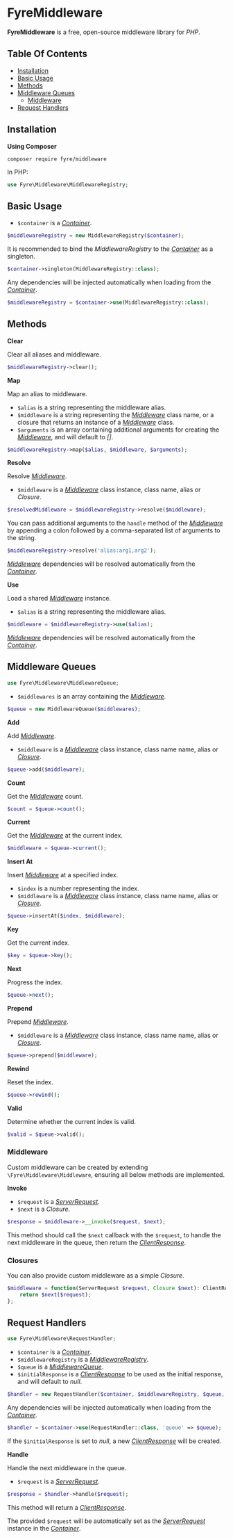 # FyreMiddleware

**FyreMiddleware** is a free, open-source middleware library for *PHP*.


## Table Of Contents
- [Installation](#installation)
- [Basic Usage](#basic-usage)
- [Methods](#methods)
- [Middleware Queues](#middleware-queues)
    - [Middleware](#middleware)
- [Request Handlers](#request-handlers)



## Installation

**Using Composer**

```
composer require fyre/middleware
```

In PHP:

```php
use Fyre\Middleware\MiddlewareRegistry;
```


## Basic Usage

- `$container` is a [*Container*](https://github.com/elusivecodes/FyreContainer).

```php
$middlewareRegistry = new MiddlewareRegistry($container);
```

It is recommended to bind the *MiddlewareRegistry* to the [*Container*](https://github.com/elusivecodes/FyreContainer) as a singleton.

```php
$container->singleton(MiddlewareRegistry::class);
```

Any dependencies will be injected automatically when loading from the [*Container*](https://github.com/elusivecodes/FyreContainer).

```php
$middlewareRegistry = $container->use(MiddlewareRegistry::class);
```


## Methods

**Clear**

Clear all aliases and middleware.

```php
$middlewareRegistry->clear();
```

**Map**

Map an alias to middleware.

- `$alias` is a string representing the middleware alias.
- `$middleware` is a string representing the [*Middleware*](#middleware) class name, or a closure that returns an instance of a [*Middleware*](middleware) class.
- `$arguments` is an array containing additional arguments for creating the [*Middleware*](#middleware), and will default to *[]*.

```php
$middlewareRegistry->map($alias, $middleware, $arguments);
```

**Resolve**

Resolve [*Middleware*](#middleware).

- `$middleware` is a [*Middleware*](#middleware) class instance, class name, alias or *Closure*.

```php
$resolvedMiddleware = $middlewareRegistry->resolve($middleware);
```

You can pass additional arguments to the `handle` method of the [*Middleware*](#middleware) by appending a colon followed by a comma-separated list of arguments to the string.

```php
$middlewareRegistry->resolve('alias:arg1,arg2');
```

[*Middleware*](#middleware) dependencies will be resolved automatically from the [*Container*](https://github.com/elusivecodes/FyreContainer).

**Use**

Load a shared [*Middleware*](#middleware) instance.

- `$alias` is a string representing the middleware alias.

```php
$middleware = $middlewareRegistry->use($alias);
```

[*Middleware*](#middleware) dependencies will be resolved automatically from the [*Container*](https://github.com/elusivecodes/FyreContainer).


## Middleware Queues

```php
use Fyre\Middleware\MiddlewareQueue;
```

- `$middlewares` is an array containing the [*Middleware*](#middleware).

```php
$queue = new MiddlewareQueue($middlewares);
```

**Add**

Add [*Middleware*](#middleware).

- `$middleware` is a [*Middleware*](#middleware) class instance, class name name, alias or [*Closure*](#closures).

```php
$queue->add($middleware);
```

**Count**

Get the [*Middleware*](#middleware) count.

```php
$count = $queue->count();
```

**Current**

Get the [*Middleware*](#middleware) at the current index.

```php
$middleware = $queue->current();
```

**Insert At**

Insert [*Middleware*](#middleware) at a specified index.

- `$index` is a number representing the index.
- `$middleware` is a [*Middleware*](#middleware) class instance, class name name, alias or [*Closure*](#closures).

```php
$queue->insertAt($index, $middleware);
```

**Key**

Get the current index.

```php
$key = $queue->key();
```

**Next**

Progress the index.

```php
$queue->next();
```

**Prepend**

Prepend [*Middleware*](#middleware).

- `$middleware` is a [*Middleware*](#middleware) class instance, class name name, alias or [*Closure*](#closures).

```php
$queue->prepend($middleware);
```

**Rewind**

Reset the index.

```php
$queue->rewind();
```

**Valid**

Determine whether the current index is valid.

```php
$valid = $queue->valid();
```


### Middleware

Custom middleware can be created by extending `\Fyre\Middleware\Middleware`, ensuring all below methods are implemented.

**Invoke**

- `$request` is a [*ServerRequest*](https://github.com/elusivecodes/FyreServer#server-requests).
- `$next` is a *Closure*.

```php
$response = $middleware->__invoke($request, $next);
```

This method should call the `$next` callback with the `$request`, to handle the next middleware in the queue, then return the [*ClientResponse*](https://github.com/elusivecodes/FyreServer#client-responses).


### Closures

You can also provide custom middleware as a simple *Closure*.

```php
$middleware = function(ServerRequest $request, Closure $next): ClientResponse {
    return $next($request);
};
```


## Request Handlers

```php
use Fyre\Middleware\RequestHandler;
```

- `$container` is a [*Container*](https://github.com/elusivecodes/FyreContainer).
- `$middlewareRegistry` is a [*MiddlewareRegistry*](#basic-usage).
- `$queue` is a [*MiddlewareQueue*](#middleware-queues).
- `$initialResponse` is a [*ClientResponse*](https://github.com/elusivecodes/FyreServer#client-responses) to be used as the initial response, and will default to *null*.

```php
$handler = new RequestHandler($container, $middlewareRegistry, $queue, $initialResponse);
```

Any dependencies will be injected automatically when loading from the [*Container*](https://github.com/elusivecodes/FyreContainer).

```php
$handler = $container->use(RequestHandler::class, 'queue' => $queue);
```

If the `$initialResponse` is set to *null*, a new [*ClientResponse*](https://github.com/elusivecodes/FyreServer#client-responses) will be created.

**Handle**

Handle the next middleware in the queue.

- `$request` is a [*ServerRequest*](https://github.com/elusivecodes/FyreServer#server-requests).

```php
$response = $handler->handle($request);
```

This method will return a [*ClientResponse*](https://github.com/elusivecodes/FyreServer#client-responses).

The provided `$request` will be automatically set as the [*ServerRequest*](https://github.com/elusivecodes/FyreServer#server-requests) instance in the [*Container*](https://github.com/elusivecodes/FyreContainer).